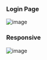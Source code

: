 
###  Login Page 
![image](https://user-images.githubusercontent.com/98692987/181639881-f9a6e5fd-ce4a-456d-819d-e31281320aec.png)
 
### Responsive
![image](https://user-images.githubusercontent.com/98692987/181850157-3162b65a-f5ba-4b2d-8741-82391bf73548.png)
